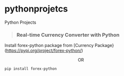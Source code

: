 # pythonprojetcs
Python Projects

> ### Real-time Currency Converter with Python

Install forex-python package from [Currency Package}(https://pypi.org/project/forex-python/)
<p align="center"> OR </p>          

```pip install forex-python```
